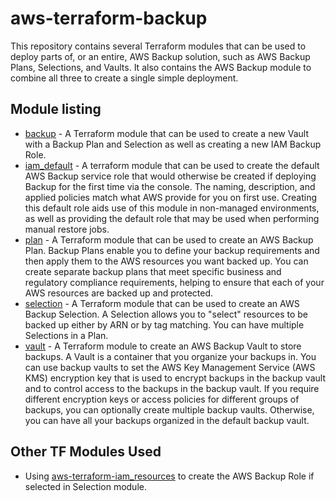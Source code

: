 # aws-terraform-backup

This repository contains several Terraform modules that can be used to deploy parts of, or an entire, AWS Backup solution, such as AWS Backup Plans, Selections, and Vaults.  It also contains the AWS Backup module to combine all three to create a single simple deployment.

## Module listing
- [backup](./modules/backup) - A Terraform module that can be used to create a new Vault with a Backup Plan and Selection as well as creating a new IAM Backup Role.
- [iam_default](./modules/iam_default) - A terraform module that can be used to create the default AWS Backup service role that would otherwise be created if deploying Backup for the first time via the console. The naming, description, and applied policies match what AWS provide for you on first use. Creating this default role aids use of this module in non-managed environments, as well as providing the default role that may be used when performing manual restore jobs.
- [plan](./modules/plan) - A Terraform module that can be used to create an AWS Backup Plan. Backup Plans enable you to define your backup requirements and then apply them to the AWS resources you want backed up. You can create separate backup plans that meet specific business and regulatory compliance requirements, helping to ensure that each of your AWS resources are backed up and protected.
- [selection](./modules/selection) - A Terraform module that can be used to create an AWS Backup Selection. A Selection allows you to "select" resources to be backed up either by ARN or by tag matching. You can have multiple Selections in a Plan.
- [vault](./modules/vault) - A Terraform module to create an AWS Backup Vault to store backups. A Vault is a container that you organize your backups in. You can use backup vaults to set the AWS Key Management Service (AWS KMS) encryption key that is used to encrypt backups in the backup vault and to control access to the backups in the backup vault. If you require different encryption keys or access policies for different groups of backups, you can optionally create multiple backup vaults. Otherwise, you can have all your backups organized in the default backup vault.

## Other TF Modules Used
- Using [aws-terraform-iam_resources](https://github.com/rackspace-infrastructure-automation/aws-terraform-iam_resources) to create the AWS Backup Role if selected in Selection module.
